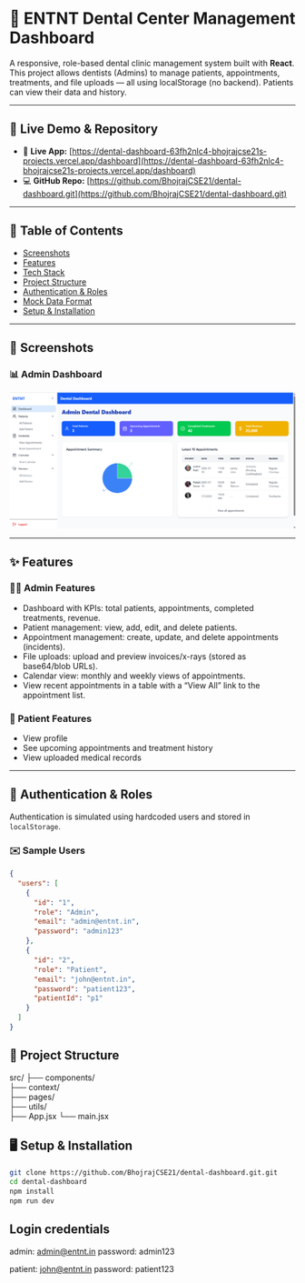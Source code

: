# 🦷 ENTNT Dental Center Management Dashboard

A responsive, role-based dental clinic management system built with **React**. This project allows dentists (Admins) to manage patients, appointments, treatments, and file uploads — all using localStorage (no backend). Patients can view their data and history.

---

## 🚀 Live Demo & Repository

- 🔗 **Live App:** [https://dental-dashboard-63fh2nlc4-bhojrajcse21s-projects.vercel.app/dashboard](https://dental-dashboard-63fh2nlc4-bhojrajcse21s-projects.vercel.app/dashboard)
- 💻 **GitHub Repo:** [https://github.com/BhojrajCSE21/dental-dashboard.git](https://github.com/BhojrajCSE21/dental-dashboard.git)

---

## 🧾 Table of Contents

- [Screenshots](#-screenshots)
- [Features](#-features)
- [Tech Stack](#-tech-stack)
- [Project Structure](#-project-structure)
- [Authentication & Roles](#-authentication--roles)
- [Mock Data Format](#-mock-data-format)
- [Setup & Installation](#-setup--installation)


---

## 📸 Screenshots

### 📊 Admin Dashboard

![Dashboard Screenshot](https://github.com/BhojrajCSE21/dental-dashboard/raw/master/Screenshot%202025-07-07%20223034.png)


---

## ✨ Features

### 👨‍⚕️ Admin Features
- Dashboard with KPIs: total patients, appointments, completed treatments, revenue.
- Patient management: view, add, edit, and delete patients.
- Appointment management: create, update, and delete appointments (incidents).
- File uploads: upload and preview invoices/x-rays (stored as base64/blob URLs).
- Calendar view: monthly and weekly views of appointments.
- View recent appointments in a table with a “View All” link to the appointment list.

### 👤 Patient Features
- View profile
- See upcoming appointments and treatment history
- View uploaded medical records

---

## 🔐 Authentication & Roles

Authentication is simulated using hardcoded users and stored in `localStorage`.

### ✉️ Sample Users

```json
{
  "users": [
    {
      "id": "1",
      "role": "Admin",
      "email": "admin@entnt.in",
      "password": "admin123"
    },
    {
      "id": "2",
      "role": "Patient",
      "email": "john@entnt.in",
      "password": "patient123",
      "patientId": "p1"
    }
  ]
}
```

## 📁 Project Structure

src/
├── components/       
├── context/         
├── pages/           
├── utils/           
├── App.jsx
└── main.jsx


## 🖥️ Setup & Installation

```bash
git clone https://github.com/BhojrajCSE21/dental-dashboard.git.git
cd dental-dashboard
npm install
npm run dev   
```

## Login credentials
admin: admin@entnt.in
password: admin123

patient: john@entnt.in
password: patient123

